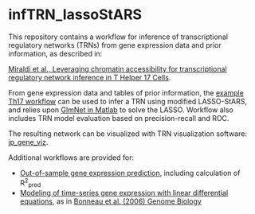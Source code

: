 # infTRN_lassoStARS

This repository contains a workflow for inference of transcriptional regulatory networks (TRNs) from gene expression data and prior information, as described in:

[Miraldi et al., Leveraging chromatin accessibility for transcriptional regulatory network inference in T Helper 17 Cells](https://www.biorxiv.org/content/early/2018/04/05/292987).

From gene expression data and tables of prior information, the [example Th17 workflow](Th17_example/example_workflow_Th17.m) can be used to infer a TRN using modified LASSO-StARS, and relies upon [GlmNet in Matlab](https://web.stanford.edu/~hastie/glmnet_matlab/index.html) to solve the LASSO. Workflow also includes TRN model evaluation based on precision-recall and ROC.

The resulting network can be visualized with TRN visualization software: [jp_gene_viz](https://github.com/simonsfoundation/jp_gene_viz).

Additional workflows are provided for:
* [Out-of-sample gene expression prediction](Th17_example/example_workflow_Th17_r2Pred.m), including calculation of R<sup>2</sup><sub>pred
* [Modeling of time-series gene expression with linear differential equations](Th17_example/example_workflow_Th17_timeLag.m), as in [Bonneau et al. (2006) Genome Biology](https://genomebiology.biomedcentral.com/articles/10.1186/gb-2006-7-5-r36)
